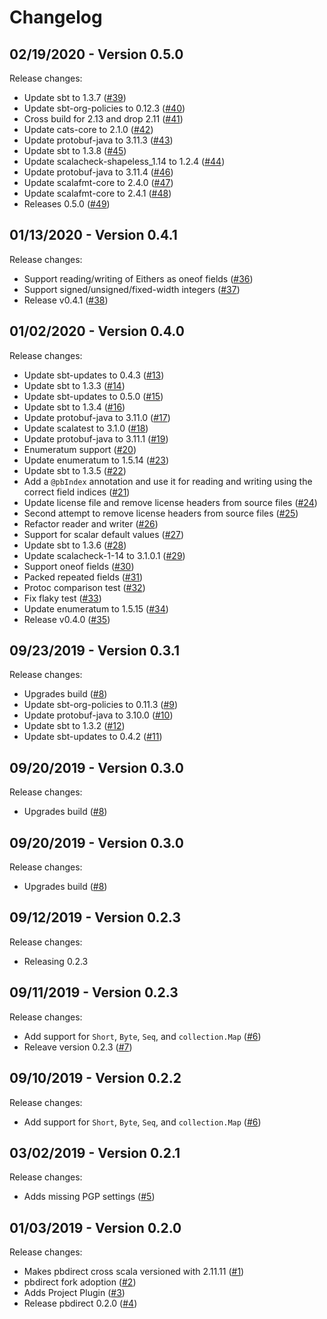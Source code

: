 # Changelog

## 02/19/2020 - Version 0.5.0

Release changes:

* Update sbt to 1.3.7 ([#39](https://github.com/47deg/pbdirect/pull/39))
* Update sbt-org-policies to 0.12.3 ([#40](https://github.com/47deg/pbdirect/pull/40))
* Cross build for 2.13 and drop 2.11 ([#41](https://github.com/47deg/pbdirect/pull/41))
* Update cats-core to 2.1.0 ([#42](https://github.com/47deg/pbdirect/pull/42))
* Update protobuf-java to 3.11.3 ([#43](https://github.com/47deg/pbdirect/pull/43))
* Update sbt to 1.3.8 ([#45](https://github.com/47deg/pbdirect/pull/45))
* Update scalacheck-shapeless_1.14 to 1.2.4 ([#44](https://github.com/47deg/pbdirect/pull/44))
* Update protobuf-java to 3.11.4 ([#46](https://github.com/47deg/pbdirect/pull/46))
* Update scalafmt-core to 2.4.0 ([#47](https://github.com/47deg/pbdirect/pull/47))
* Update scalafmt-core to 2.4.1 ([#48](https://github.com/47deg/pbdirect/pull/48))
* Releases 0.5.0 ([#49](https://github.com/47deg/pbdirect/pull/49))


## 01/13/2020 - Version 0.4.1

Release changes:

* Support reading/writing of Eithers as oneof fields ([#36](https://github.com/47deg/pbdirect/pull/36))
* Support signed/unsigned/fixed-width integers ([#37](https://github.com/47deg/pbdirect/pull/37))
* Release v0.4.1 ([#38](https://github.com/47deg/pbdirect/pull/38))


## 01/02/2020 - Version 0.4.0

Release changes:

* Update sbt-updates to 0.4.3 ([#13](https://github.com/47deg/pbdirect/pull/13))
* Update sbt to 1.3.3 ([#14](https://github.com/47deg/pbdirect/pull/14))
* Update sbt-updates to 0.5.0 ([#15](https://github.com/47deg/pbdirect/pull/15))
* Update sbt to 1.3.4 ([#16](https://github.com/47deg/pbdirect/pull/16))
* Update protobuf-java to 3.11.0 ([#17](https://github.com/47deg/pbdirect/pull/17))
* Update scalatest to 3.1.0 ([#18](https://github.com/47deg/pbdirect/pull/18))
* Update protobuf-java to 3.11.1 ([#19](https://github.com/47deg/pbdirect/pull/19))
* Enumeratum support ([#20](https://github.com/47deg/pbdirect/pull/20))
* Update enumeratum to 1.5.14 ([#23](https://github.com/47deg/pbdirect/pull/23))
* Update sbt to 1.3.5 ([#22](https://github.com/47deg/pbdirect/pull/22))
* Add a `@pbIndex` annotation and use it for reading and writing using the correct field indices ([#21](https://github.com/47deg/pbdirect/pull/21))
* Update license file and remove license headers from source files ([#24](https://github.com/47deg/pbdirect/pull/24))
* Second attempt to remove license headers from source files ([#25](https://github.com/47deg/pbdirect/pull/25))
* Refactor reader and writer ([#26](https://github.com/47deg/pbdirect/pull/26))
* Support for scalar default values ([#27](https://github.com/47deg/pbdirect/pull/27))
* Update sbt to 1.3.6 ([#28](https://github.com/47deg/pbdirect/pull/28))
* Update scalacheck-1-14 to 3.1.0.1 ([#29](https://github.com/47deg/pbdirect/pull/29))
* Support oneof fields ([#30](https://github.com/47deg/pbdirect/pull/30))
* Packed repeated fields ([#31](https://github.com/47deg/pbdirect/pull/31))
* Protoc comparison test ([#32](https://github.com/47deg/pbdirect/pull/32))
* Fix flaky test ([#33](https://github.com/47deg/pbdirect/pull/33))
* Update enumeratum to 1.5.15 ([#34](https://github.com/47deg/pbdirect/pull/34))
* Release v0.4.0 ([#35](https://github.com/47deg/pbdirect/pull/35))


## 09/23/2019 - Version 0.3.1

Release changes:

* Upgrades build ([#8](https://github.com/47deg/pbdirect/pull/8))
* Update sbt-org-policies to 0.11.3 ([#9](https://github.com/47deg/pbdirect/pull/9))
* Update protobuf-java to 3.10.0 ([#10](https://github.com/47deg/pbdirect/pull/10))
* Update sbt to 1.3.2 ([#12](https://github.com/47deg/pbdirect/pull/12))
* Update sbt-updates to 0.4.2 ([#11](https://github.com/47deg/pbdirect/pull/11))


## 09/20/2019 - Version 0.3.0

Release changes:

* Upgrades build ([#8](https://github.com/47deg/pbdirect/pull/8))


## 09/20/2019 - Version 0.3.0

Release changes:

* Upgrades build ([#8](https://github.com/47deg/pbdirect/pull/8))


## 09/12/2019 - Version 0.2.3

Release changes:

* Releasing 0.2.3


## 09/11/2019 - Version 0.2.3

Release changes:

* Add support for `Short`, `Byte`, `Seq`, and `collection.Map` ([#6](https://github.com/47deg/pbdirect/pull/6))
* Releave version 0.2.3 ([#7](https://github.com/47deg/pbdirect/pull/7))


## 09/10/2019 - Version 0.2.2

Release changes:

* Add support for `Short`, `Byte`, `Seq`, and `collection.Map` ([#6](https://github.com/47deg/pbdirect/pull/6))


## 03/02/2019 - Version 0.2.1

Release changes:

* Adds missing PGP settings ([#5](https://github.com/47deg/pbdirect/pull/5))


## 01/03/2019 - Version 0.2.0

Release changes:

* Makes pbdirect cross scala versioned with 2.11.11 ([#1](https://github.com/47deg/pbdirect/pull/1))
* pbdirect fork adoption ([#2](https://github.com/47deg/pbdirect/pull/2))
* Adds Project Plugin ([#3](https://github.com/47deg/pbdirect/pull/3))
* Release pbdirect 0.2.0 ([#4](https://github.com/47deg/pbdirect/pull/4))